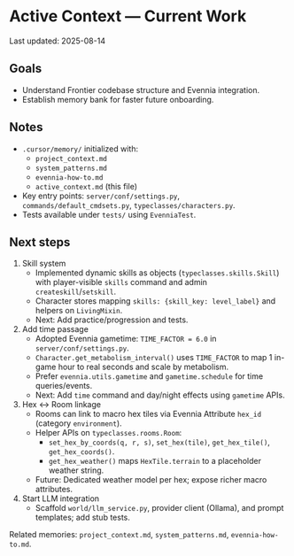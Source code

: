 # Active Context — Current Work

Last updated: 2025-08-14

## Goals
- Understand Frontier codebase structure and Evennia integration.
- Establish memory bank for faster future onboarding.

## Notes
- `.cursor/memory/` initialized with:
  - `project_context.md`
  - `system_patterns.md`
  - `evennia-how-to.md`
  - `active_context.md` (this file)
- Key entry points: `server/conf/settings.py`, `commands/default_cmdsets.py`, `typeclasses/characters.py`.
- Tests available under `tests/` using `EvenniaTest`.

## Next steps
1. Skill system
   - Implemented dynamic skills as objects (`typeclasses.skills.Skill`) with player-visible `skills` command and admin `createskill`/`setskill`.
   - Character stores mapping `skills: {skill_key: level_label}` and helpers on `LivingMixin`.
   - Next: Add practice/progression and tests.
2. Add time passage
   - Adopted Evennia gametime: `TIME_FACTOR = 6.0` in `server/conf/settings.py`.
   - `Character.get_metabolism_interval()` uses `TIME_FACTOR` to map 1 in-game hour to real seconds and scale by metabolism.
   - Prefer `evennia.utils.gametime` and `gametime.schedule` for time queries/events.
   - Next: Add `time` command and day/night effects using `gametime` APIs.
3. Hex ↔ Room linkage
   - Rooms can link to macro hex tiles via Evennia Attribute `hex_id` (category `environment`).
   - Helper APIs on `typeclasses.rooms.Room`:
     - `set_hex_by_coords(q, r, s)`, `set_hex(tile)`, `get_hex_tile()`, `get_hex_coords()`.
     - `get_hex_weather()` maps `HexTile.terrain` to a placeholder weather string.
   - Future: Dedicated weather model per hex; expose richer macro attributes.
4. Start LLM integration
   - Scaffold `world/llm_service.py`, provider client (Ollama), and prompt templates; add stub tests.

Related memories: `project_context.md`, `system_patterns.md`, `evennia-how-to.md`.
